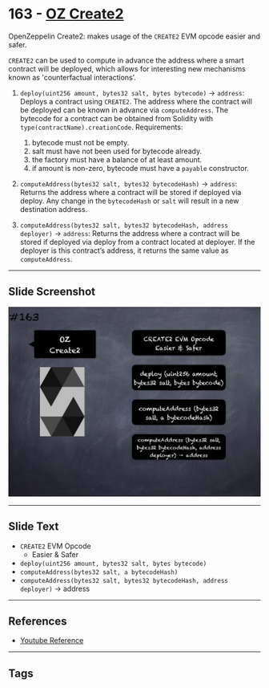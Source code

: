 # 163 - [OZ Create2](OZ%20Create2.md)
OpenZeppelin Create2: makes usage of the `CREATE2` EVM opcode easier and safer. 

`CREATE2` can be used to compute in advance the address where a smart contract will be deployed, which allows for interesting new mechanisms known as 'counterfactual interactions’. 

1. `deploy(uint256 amount, bytes32 salt, bytes bytecode)` → `address`: Deploys a contract using `CREATE2`. The address where the contract will be deployed can be known in advance via `computeAddress`. The bytecode for a contract can be obtained from Solidity with `type(contractName).creationCode`. Requirements: 
	1. bytecode must not be empty. 
	2. salt must have not been used for bytecode already. 
	3. the factory must have a balance of at least amount. 
	4. if amount is non-zero, bytecode must have a `payable` constructor.
    
2. `computeAddress(bytes32 salt, bytes32 bytecodeHash)` → `address`: Returns the address where a contract will be stored if deployed via deploy. Any change in the `bytecodeHash` or `salt` will result in a new destination address.
    
3. `computeAddress(bytes32 salt, bytes32 bytecodeHash, address deployer)` → `address`: Returns the address where a contract will be stored if deployed via deploy from a contract located at deployer. If the deployer is this contract’s address, it returns the same value as `computeAddress`.

___
## Slide Screenshot
![163.png](../../images/3.%20Solidity%20201/163.png)
___
## Slide Text
- `CREATE2` EVM Opcode
	- Easier & Safer
- `deploy(uint256 amount, bytes32 salt, bytes bytecode)`
- `computeAddress(bytes32 salt, a bytecodeHash)`
- `computeAddress(bytes32 salt, bytes32 bytecodeHash, address deployer)` -> address
___
## References
- [Youtube Reference](https://youtu.be/L_9Fk6HRwpU?t=87)
___
## Tags